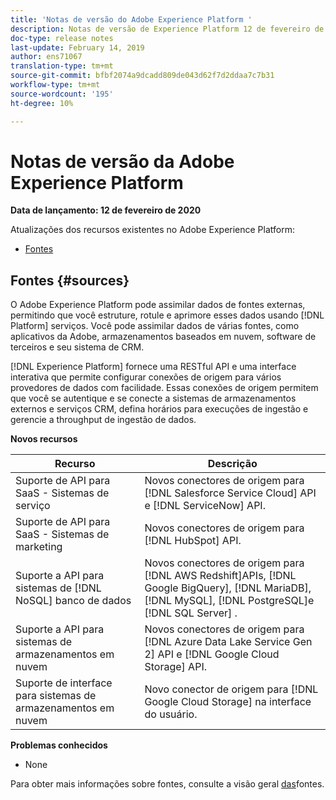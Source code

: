 ```yaml
---
title: 'Notas de versão do Adobe Experience Platform '
description: Notas de versão de Experience Platform 12 de fevereiro de 2020
doc-type: release notes
last-update: February 14, 2019
author: ens71067
translation-type: tm+mt
source-git-commit: bfbf2074a9dcadd809de043d62f7d2ddaa7c7b31
workflow-type: tm+mt
source-wordcount: '195'
ht-degree: 10%

---
```



# Notas de versão da Adobe Experience Platform

**Data de lançamento: 12 de fevereiro de 2020**

Atualizações dos recursos existentes no Adobe Experience Platform:

* [Fontes](#sources)

## Fontes {#sources}

O Adobe Experience Platform pode assimilar dados de fontes externas, permitindo que você estruture, rotule e aprimore esses dados usando [!DNL Platform] serviços. Você pode assimilar dados de várias fontes, como aplicativos da Adobe, armazenamentos baseados em nuvem, software de terceiros e seu sistema de CRM.

[!DNL Experience Platform] fornece uma RESTful API e uma interface interativa que permite configurar conexões de origem para vários provedores de dados com facilidade. Essas conexões de origem permitem que você se autentique e se conecte a sistemas de armazenamentos externos e serviços CRM, defina horários para execuções de ingestão e gerencie a throughput de ingestão de dados.

**Novos recursos**

| Recurso | Descrição |
| ------- | ----------- |
| Suporte de API para SaaS - Sistemas de serviço | Novos conectores de origem para [!DNL Salesforce Service Cloud] API e [!DNL ServiceNow] API. |
| Suporte de API para SaaS - Sistemas de marketing | Novos conectores de origem para [!DNL HubSpot] API. |
| Suporte a API para sistemas de [!DNL NoSQL] banco de dados | Novos conectores de origem para [!DNL AWS Redshift]APIs, [!DNL Google BigQuery], [!DNL MariaDB], [!DNL MySQL], [!DNL PostgreSQL]e [!DNL SQL Server] . |
| Suporte a API para sistemas de armazenamentos em nuvem | Novos conectores de origem para [!DNL Azure Data Lake Service Gen 2] API e [!DNL Google Cloud Storage] API. |
| Suporte de interface para sistemas de armazenamentos em nuvem | Novo conector de origem para [!DNL Google Cloud Storage] na interface do usuário. |

**Problemas conhecidos**

* None

Para obter mais informações sobre fontes, consulte a visão geral [das](../../sources/home.md)fontes.
